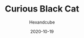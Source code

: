 ---
title: Curious Black Cat
id: curious-black-cat
author: Hexandcube
category: photos
license: Unsplash License
licenseUrl: https://unsplash.com/license
resolution: 4032x3024
date: 2020-10-19
camera: Google Pixel 4a
lens: Pixel 4a rear lens
iso: 52
focalLength: 4.38mm
shutterSpeed: 1/210
aperture: f/1.73
---